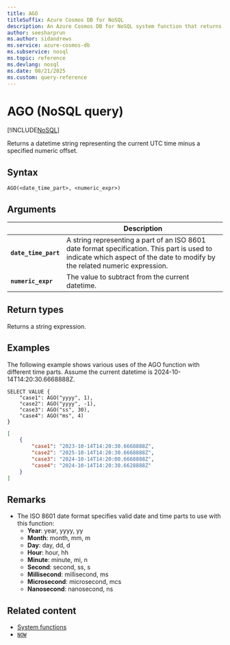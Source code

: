 ```yaml
---
title: AGO
titleSuffix: Azure Cosmos DB for NoSQL
description: An Azure Cosmos DB for NoSQL system function that returns a datetime string representing the current UTC time minus a specified numeric offset.
author: seesharprun
ms.author: sidandrews
ms.service: azure-cosmos-db
ms.subservice: nosql
ms.topic: reference
ms.devlang: nosql
ms.date: 08/21/2025
ms.custom: query-reference
---
```


# AGO (NoSQL query)

[!INCLUDE[NoSQL](../../includes/appliesto-nosql.md)]

Returns a datetime string representing the current UTC time minus a specified numeric offset.

## Syntax

```nosql
AGO(<date_time_part>, <numeric_expr>)  
```  

## Arguments

| | Description |
| --- | --- |
| **`date_time_part`** | A string representing a part of an ISO 8601 date format specification. This part is used to indicate which aspect of the date to modify by the related numeric expression. |
| **`numeric_expr`** | The value to subtract from the current datetime. |

## Return types

Returns a string expression.

## Examples

The following example shows various uses of the AGO function with different time parts.
Assume the current datetime is 2024-10-14T14:20:30.6668888Z.

```nosql
SELECT VALUE {
    "case1": AGO("yyyy", 1),
    "case2": AGO("yyyy", -1), 
    "case3": AGO("ss", 30),
    "case4": AGO("ms", 4)
}
```

```json
[
    {
        "case1": "2023-10-14T14:20:30.6668888Z",
        "case2": "2025-10-14T14:20:30.6668888Z",
        "case3": "2024-10-14T14:20:00.6668888Z",
        "case4": "2024-10-14T14:20:30.6628888Z"
    }
]
```

## Remarks

- The ISO 8601 date format specifies valid date and time parts to use with this function:
  - **Year**: year, yyyy, yy
  - **Month**: month, mm, m
  - **Day**: day, dd, d
  - **Hour**: hour, hh
  - **Minute**: minute, mi, n
  - **Second**: second, ss, s
  - **Millisecond**: millisecond, ms
  - **Microsecond**: microsecond, mcs
  - **Nanosecond**: nanosecond, ns

## Related content

- [System functions](system-functions.yml)
- [`NOW`](now.md)

